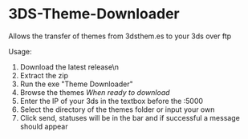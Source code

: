 # 3DS-Theme-Downloader
Allows the transfer of themes from 3dsthem.es to your 3ds over ftp

Usage:
1. Download the latest release\n
2. Extract the zip
3. Run the exe "Theme Downloader"
4. Browse the themes
*When ready to download*
5. Enter the IP of your 3ds in the textbox before the :5000
6. Select the directory of the themes folder or input your own
7. Click send, statuses will be in the bar and if successful a message should appear
